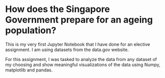 # How does the Singapore Government prepare for an ageing population?

This is my very first Jupyter Notebook that I have done for an elective assignment. I am using datasets from the data.gov website.

For this assignment, I was tasked to analyze the data from any dataset of my choosing and show meaningful visualizations of the data using Numpy, matplotlib and pandas.
